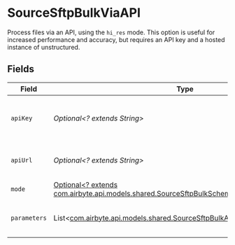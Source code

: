 # SourceSftpBulkViaAPI

Process files via an API, using the `hi_res` mode. This option is useful for increased performance and accuracy, but requires an API key and a hosted instance of unstructured.


## Fields

| Field                                                                                                                                     | Type                                                                                                                                      | Required                                                                                                                                  | Description                                                                                                                               | Example                                                                                                                                   |
| ----------------------------------------------------------------------------------------------------------------------------------------- | ----------------------------------------------------------------------------------------------------------------------------------------- | ----------------------------------------------------------------------------------------------------------------------------------------- | ----------------------------------------------------------------------------------------------------------------------------------------- | ----------------------------------------------------------------------------------------------------------------------------------------- |
| `apiKey`                                                                                                                                  | *Optional<? extends String>*                                                                                                              | :heavy_minus_sign:                                                                                                                        | The API key to use matching the environment                                                                                               |                                                                                                                                           |
| `apiUrl`                                                                                                                                  | *Optional<? extends String>*                                                                                                              | :heavy_minus_sign:                                                                                                                        | The URL of the unstructured API to use                                                                                                    | https://api.unstructured.com                                                                                                              |
| `mode`                                                                                                                                    | [Optional<? extends com.airbyte.api.models.shared.SourceSftpBulkSchemasMode>](../../models/shared/SourceSftpBulkSchemasMode.md)           | :heavy_minus_sign:                                                                                                                        | N/A                                                                                                                                       |                                                                                                                                           |
| `parameters`                                                                                                                              | List<[com.airbyte.api.models.shared.SourceSftpBulkAPIParameterConfigModel](../../models/shared/SourceSftpBulkAPIParameterConfigModel.md)> | :heavy_minus_sign:                                                                                                                        | List of parameters send to the API                                                                                                        |                                                                                                                                           |